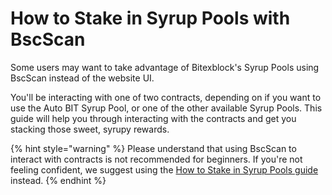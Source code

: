 # How to Stake in Syrup Pools with BscScan


Some users may want to take advantage of Bitexblock's Syrup Pools using BscScan instead of the website UI.

You'll be interacting with one of two contracts, depending on if you want to use the Auto BIT Syrup Pool, or one of the other available Syrup Pools. This guide will help you through interacting with the contracts and get you stacking those sweet, syrupy rewards.

{% hint style="warning" %}
Please understand that using BscScan to interact with contracts is not recommended for beginners. If you're not feeling confident, we suggest using the [How to Stake in Syrup Pools guide](https://docs.bitexblock.com/products/syrup-pool/syrup-pool-guide) instead.
{% endhint %}



